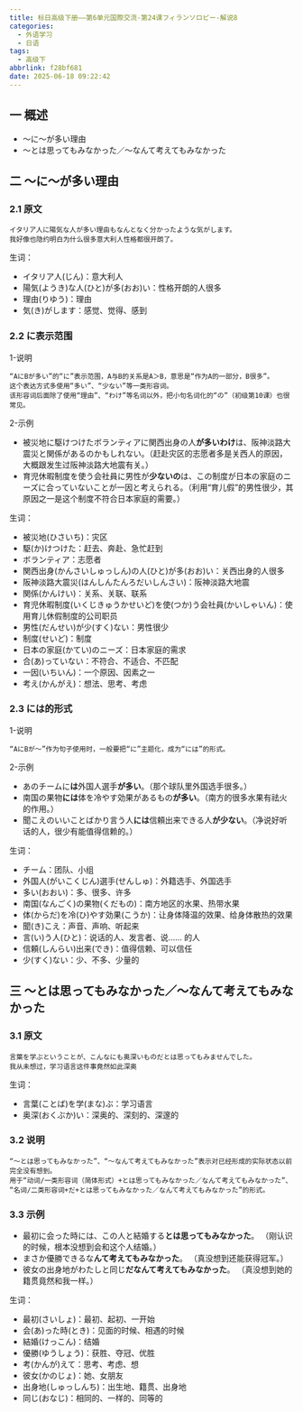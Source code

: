 ```yaml
---
title: 标日高级下册——第6单元国際交流-第24课フィランソロピー-解说8
categories:
  - 外语学习
  - 日语
tags:
  - 高级下
abbrlink: f28bf681
date: 2025-06-18 09:22:42
---
```

## 一 概述

* ～に～が多い理由
* ～とは思ってもみなかった／～なんて考えてもみなかった

<!--more-->

## 二 ～に～が多い理由

### 2.1 原文

```
イタリア人に陽気な人が多い理由もなんとなく分かったような気がします。
我好像也隐约明白为什么很多意大利人性格都很开朗了。
```

生词：

* イタリア人(じん)：意大利人
* 陽気(ようき)な人(ひと)が多(おお)い：性格开朗的人很多
* 理由(りゆう)：理由
* 気(き)がします：感觉、觉得、感到

### 2.2 に表示范围

1-说明

```
“AにBが多い”的“に”表示范围，A与B的关系是A＞B，意思是“作为A的一部分，B很多”。
这个表达方式多使用“多い”、“少ない”等一类形容词。
该形容词后面除了使用“理由”、“わけ”等名词以外，把小句名词化的“の”（初级第10课）也很常见。
```

2-示例

* 被災地に駆けつけたボランティアに関西出身の人**が多いわけ**は、阪神淡路大震災と関係があるのかもしれない。（赶赴灾区的志愿者多是关西人的原因，大概跟发生过阪神淡路大地震有关。）
* 育児休暇制度を使う会社員に男性が**少ないの**は、この制度が日本の家庭のニーズに合っていないことが一因と考えられる。（利用“育儿假”的男性很少，其原因之一是这个制度不符合日本家庭的需要。）

生词：

* 被災地(ひさいち)：灾区
* 駆(か)けつけた：赶去、奔赴、急忙赶到
* ボランティア：志愿者
* 関西出身(かんさいしゅっしん)の人(ひと)が多(おお)い：关西出身的人很多
* 阪神淡路大震災(はんしんたんろだいしんさい)：阪神淡路大地震
* 関係(かんけい)：关系、关联、联系
* 育児休暇制度(いくじきゅうかせいど)を使(つか)う会社員(かいしゃいん)：使用育儿休假制度的公司职员
* 男性(だんせい)が少(すく)ない：男性很少
* 制度(せいど)：制度
* 日本の家庭(かてい)のニーズ：日本家庭的需求
* 合(あ)っていない：不符合、不适合、不匹配
* 一因(いちいん)：一个原因、因素之一
* 考え(かんがえ)：想法、思考、考虑

### 2.3 には的形式

1-说明

```
“AにBが～”作为句子使用时，一般要把“に”主题化，成为“には”的形式。
```

2-示例

* あのチームに**は**外国人選手**が多い**。（那个球队里外国选手很多。）
* 南国の果物**には**体を冷やす効果があるもの**が多い**。（南方的很多水果有祛火的作用。）
* 聞こえのいいことばかり言う人**には**信頼出来できる人**が少ない**。（净说好听话的人，很少有能值得信赖的。）

生词：

* チーム：团队、小组
* 外国人(がいこくじん)選手(せんしゅ)：外籍选手、外国选手
* 多い(おおい)：多、很多、许多
* 南国(なんごく)の果物(くだもの)：南方地区的水果、热带水果
* 体(からだ)を冷(ひ)やす効果(こうか)：让身体降温的效果、给身体散热的效果
* 聞(き)こえ：声音、声响、听起来
* 言(い)う人(ひと)：说话的人、发言者、说…… 的人
* 信頼(しんらい)出来(でき)：值得信赖、可以信任
* 少(すく)ない：少、不多、少量的

## 三 ～とは思ってもみなかった／～なんて考えてもみなかった

### 3.1 原文

```
言葉を学ぶということが、こんなにも奥深いものだとは思ってもみませんでした。
我从未想过，学习语言这件事竟然如此深奥
```

生词：

* 言葉(ことば)を学(まな)ぶ：学习语言
* 奥深(おくぶか)い：深奥的、深刻的、深邃的

### 3.2 说明

```
“～とは思ってもみなかった”、“～なんて考えてもみなかった”表示对已经形成的实际状态以前完全没有想到。
用于“动词/一类形容词（简体形式）+とは思ってもみなかった／なんて考えてもみなかった”、
“名词/二类形容词+だ+とは思ってもみなかった／なんて考えてもみなかった”的形式。
```

### 3.3 示例

* 最初に会った時には、この人と結婚する**とは思ってもみなかった**。
  （刚认识的时候，根本没想到会和这个人结婚。）
* まさか優勝できるな**んて考えてもみなかった**。
  （真没想到还能获得冠军。）
* 彼女の出身地がわたしと同じ**だなんて考えてもみなかった**。
  （真没想到她的籍贯竟然和我一样。）

生词：

* 最初(さいしょ)：最初、起初、一开始
* 会(あ)った時(とき)：见面的时候、相遇的时候
* 結婚(けっこん)：结婚
* 優勝(ゆうしょう)：获胜、夺冠、优胜
* 考(かんが)えて：思考、考虑、想
* 彼女(かのじょ)：她、女朋友
* 出身地(しゅっしんち)：出生地、籍贯、出身地
* 同じ(おなじ)：相同的、一样的、同等的